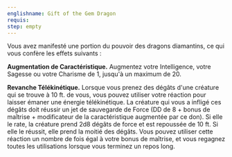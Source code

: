 ```yaml
---
englishname: Gift of the Gem Dragon
requis:
step: empty
---
```

Vous avez manifesté une portion du pouvoir des dragons diamantins, ce qui vous confère les effets suivants :

**Augmentation de Caractéristique.** Augmentez votre Intelligence, votre Sagesse ou votre Charisme de 1, jusqu'à un maximum de 20.

**Revanche Télékinétique.** Lorsque vous prenez des dégâts d'une créature qui se trouve à 10 ft. de vous, vous pouvez utiliser votre réaction pour laisser émaner une énergie télékinétique. La créature qui vous a infligé ces dégâts doit réussir un jet de sauvegarde de Force (DD de 8 + bonus de maîtrise + modificateur de la caractéristique augmentée par ce don). Si elle le rate, la créature prend 2d8 dégâts de force et est repoussée de 10 ft. Si elle le réussit, elle prend la moitié des dégâts. Vous pouvez utiliser cette réaction un nombre de fois égal à votre bonus de maîtrise, et vous regagnez toutes les utilisations lorsque vous terminez un repos long. 
